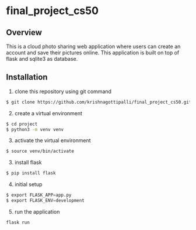 # final_project_cs50

## Overview
This is a cloud photo sharing web application where users can create an account and save their pictures online.
This application is built on top of flask and sqlite3 as database.


## Installation

1. clone this repository using git command

```bash
$ git clone https://github.com/krishnagottipalli/final_project_cs50.git project
```

2. create a virtual environment
```bash
$ cd project
$ python3 -m venv venv
```

3. activate the virtual environment
```bash
$ source venv/bin/activate
```

3. install flask
```python
$ pip install flask
```

4. initial setup
```python
$ export FLASK_APP=app.py
$ export FLASK_ENV=development
```

5. run the application
```python
flask run
```
